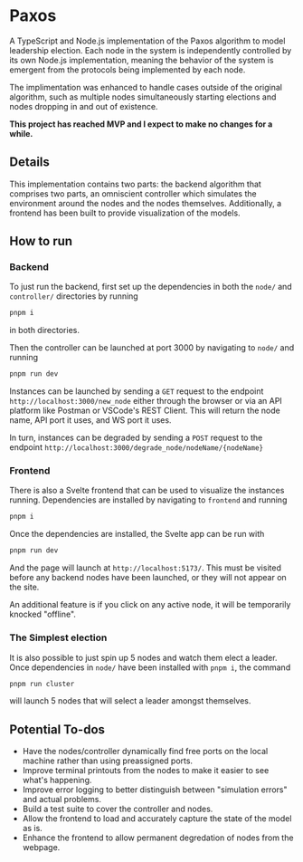 # Paxos

A TypeScript and Node.js implementation of the Paxos algorithm to model leadership election.
Each node in the system is independently controlled by its own Node.js implementation, meaning the behavior of the system is emergent from the protocols being implemented by each node.

The implimentation was enhanced to handle cases outside of the original algorithm, such as multiple nodes simultaneously starting elections and nodes dropping in and out of existence.

**This project has reached MVP and I expect to make no changes for a while.**

## Details

This implementation contains two parts:
the backend algorithm that comprises two parts, an omniscient controller which simulates the environment around the nodes and the nodes themselves.
Additionally, a frontend has been built to provide visualization of the models.

## How to run

### Backend

To just run the backend, first set up the dependencies in both the `node/` and `controller/` directories by running

```bash
pnpm i
```

in both directories.

Then the controller can be launched at port 3000 by navigating to `node/` and running

```bash
pnpm run dev
```

Instances can be launched by sending a `GET` request to the endpoint `http://localhost:3000/new_node` either through the browser or via an API platform like Postman or VSCode's REST Client.
This will return the node name, API port it uses, and WS port it uses.

In turn, instances can be degraded by sending a `POST` request to the endpoint `http://localhost:3000/degrade_node/nodeName/{nodeName}`

### Frontend

There is also a Svelte frontend that can be used to visualize the instances running. Dependencies are installed by navigating to `frontend` and running

```bash
pnpm i
```

Once the dependencies are installed, the Svelte app can be run with

```bash
pnpm run dev
```

And the page will launch at `http://localhost:5173/`. This must be visited before any backend nodes have been launched, or they will not appear on the site.

An additional feature is if you click on any active node, it will be temporarily knocked "offline".

### The Simplest election

It is also possible to just spin up 5 nodes and watch them elect a leader. Once dependencies in `node/` have been installed with `pnpm i`, the command

```bash
pnpm run cluster
```

will launch 5 nodes that will select a leader amongst themselves.

## Potential To-dos

- Have the nodes/controller dynamically find free ports on the local machine rather than using preassigned ports.
- Improve terminal printouts from the nodes to make it easier to see what's happening.
- Improve error logging to better distinguish between "simulation errors" and actual problems.
- Build a test suite to cover the controller and nodes.
- Allow the frontend to load and accurately capture the state of the model as is.
- Enhance the frontend to allow permanent degredation of nodes from the webpage.
